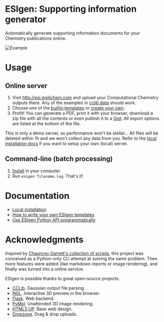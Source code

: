 # ESIgen: Supporting information generator

Automatically generate supporting information documents for your Chemistry publications online.

![Example](docs/img/example.png)

# Usage

## Online server

1. Visit http://esi.insilichem.com and upload your Computational Chemistry outputs there. Any of the examples in [cclib data](https://github.com/cclib/cclib/tree/master/data) should work.
2. Choose one of the [builtin templates](docs/templates.md#builtin-templates) or [create your own](docs/templates.md#syntax).
3. Profit! You can generate a PDF, print it with your browser, download a zip file with all the contents or even publish it to a [Gist](https://gist.github.com/anonymous/8a5890c9e18de78ba90e67c3109b074f). All export options are listed at the bottom of the file.

This is only a demo server, so performance won't be stellar... All files will be deleted within 1h and we won't collect any data from you. Refer to the [local installation docs](docs/install.md) if you want to setup your own (local) server.

## Command-line (batch processing)

1. [Install](docs/install.md) in your computer.
2. Run `esigen filename.log`. That's it!

# Documentation

- [Local installation](docs/install.md)
- [How to write your own ESIgen templates](docs/templates.md)
- [Use ESIgen Python API programmatically](docs/developer.md)

# Acknowledgments

Inspired by [Chauncey Garrett's collection of scripts](https://github.com/chauncey-garrett/gaussian-tools), this project was conceived as a Python-only CLI attempt at solving the same problem. Then more features were added (like markdown reports or image rendering), and finally was turned into a online service.

ESIgen is possible thanks to great open-source projects:

- [CCLib](https://github.com/cclib/cclib). Gaussian output file parsing.
- [NGL](https://github.com/arose/ngl). Interactive 3D preview in the browser.
- [Flask](https://github.com/pallets/flask). Web backend.
- [PyMol](https://sourceforge.net/projects/pymol/). Unattended 3D image rendering.
- [HTML5 UP](https://html5up.net/). Base web design.
- [Dropzone](https://github.com/enyo/dropzone). Drag & drop uploads.